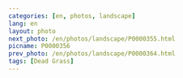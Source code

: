 ```yaml
---
categories: [en, photos, landscape]
lang: en
layout: photo
next_photo: /en/photos/landscape/P0000355.html
picname: P0000356
prev_photo: /en/photos/landscape/P0000364.html
tags: [Dead Grass]
---
```

